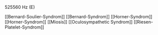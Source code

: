 525560 Hz (E)

[[Bernard-Soulier-Syndrom]]
[[Bernard-Syndrom]]
[[Horner-Syndrom]]
[[Horner-Syndrom]]
[[Miosis]]
[[Oculosympathetic Syndrom]]
[[Riesen-Platelet-Syndrom]]